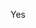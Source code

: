 Yes 
<!---
OMCTrooper/OMCTrooper is a ✨ special ✨ repository because its `README.md` (this file) appears on your GitHub profile.
You can click the Preview link to take a look at your changes.
--->
